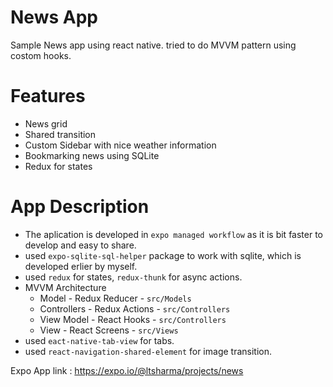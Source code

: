 # News App

Sample News app using react native. tried to do MVVM pattern using costom hooks.

# Features
- News grid
- Shared transition
- Custom Sidebar with nice weather information
- Bookmarking news using SQLite
- Redux for states


# App Description
- The aplication is developed in `expo managed workflow` as it is bit faster to develop and easy to share.
- used `expo-sqlite-sql-helper` package to work with sqlite, which is developed erlier by myself.
- used `redux` for states, `redux-thunk` for async actions.
- MVVM Architecture
  - Model - Redux Reducer - `src/Models`
  - Controllers - Redux Actions - `src/Controllers`
  - View Model - React Hooks - `src/Controllers`
  - View - React Screens - `src/Views`
- used `eact-native-tab-view` for tabs.
- used `react-navigation-shared-element` for image transition.

Expo App link : https://expo.io/@ltsharma/projects/news
